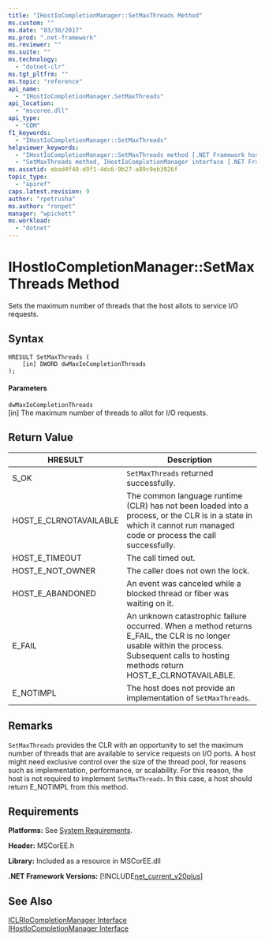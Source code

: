 ```yaml
---
title: "IHostIoCompletionManager::SetMaxThreads Method"
ms.custom: ""
ms.date: "03/30/2017"
ms.prod: ".net-framework"
ms.reviewer: ""
ms.suite: ""
ms.technology: 
  - "dotnet-clr"
ms.tgt_pltfrm: ""
ms.topic: "reference"
api_name: 
  - "IHostIoCompletionManager.SetMaxThreads"
api_location: 
  - "mscoree.dll"
api_type: 
  - "COM"
f1_keywords: 
  - "IHostIoCompletionManager::SetMaxThreads"
helpviewer_keywords: 
  - "IHostIoCompletionManager::SetMaxThreads method [.NET Framework hosting]"
  - "SetMaxThreads method, IHostIoCompletionManager interface [.NET Framework hosting]"
ms.assetid: ebad4f40-d9f1-4dc6-9b27-a89c9eb3926f
topic_type: 
  - "apiref"
caps.latest.revision: 9
author: "rpetrusha"
ms.author: "ronpet"
manager: "wpickett"
ms.workload: 
  - "dotnet"
---
```

# IHostIoCompletionManager::SetMaxThreads Method
Sets the maximum number of threads that the host allots to service I/O requests.  
  
## Syntax  
  
```  
HRESULT SetMaxThreads (  
    [in] DWORD dwMaxIoCompletionThreads  
);  
```  
  
#### Parameters  
 `dwMaxIoCompletionThreads`  
 [in] The maximum number of threads to allot for I/O requests.  
  
## Return Value  
  
|HRESULT|Description|  
|-------------|-----------------|  
|S_OK|`SetMaxThreads` returned successfully.|  
|HOST_E_CLRNOTAVAILABLE|The common language runtime (CLR) has not been loaded into a process, or the CLR is in a state in which it cannot run managed code or process the call successfully.|  
|HOST_E_TIMEOUT|The call timed out.|  
|HOST_E_NOT_OWNER|The caller does not own the lock.|  
|HOST_E_ABANDONED|An event was canceled while a blocked thread or fiber was waiting on it.|  
|E_FAIL|An unknown catastrophic failure occurred. When a method returns E_FAIL, the CLR is no longer usable within the process. Subsequent calls to hosting methods return HOST_E_CLRNOTAVAILABLE.|  
|E_NOTIMPL|The host does not provide an implementation of `SetMaxThreads`.|  
  
## Remarks  
 `SetMaxThreads` provides the CLR with an opportunity to set the maximum number of threads that are available to service requests on I/O ports. A host might need exclusive control over the size of the thread pool, for reasons such as implementation, performance, or scalability. For this reason, the host is not required to implement `SetMaxThreads`. In this case, a host should return E_NOTIMPL from this method.  
  
## Requirements  
 **Platforms:** See [System Requirements](../../../../docs/framework/get-started/system-requirements.md).  
  
 **Header:** MSCorEE.h  
  
 **Library:** Included as a resource in MSCorEE.dll  
  
 **.NET Framework Versions:** [!INCLUDE[net_current_v20plus](../../../../includes/net-current-v20plus-md.md)]  
  
## See Also  
 [ICLRIoCompletionManager Interface](../../../../docs/framework/unmanaged-api/hosting/iclriocompletionmanager-interface.md)  
 [IHostIoCompletionManager Interface](../../../../docs/framework/unmanaged-api/hosting/ihostiocompletionmanager-interface.md)
